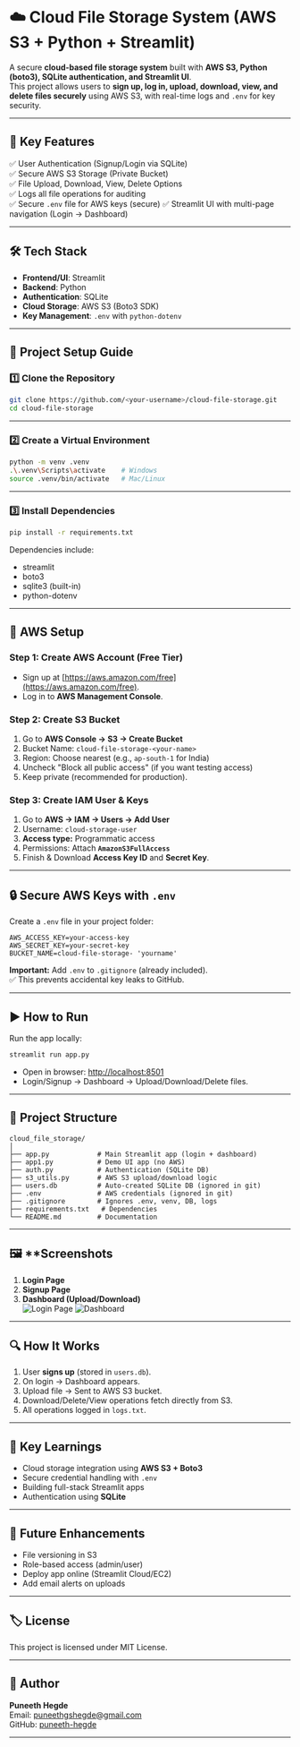 # ☁️ Cloud File Storage System (AWS S3 + Python + Streamlit)

A secure **cloud-based file storage system** built with **AWS S3, Python (boto3), SQLite authentication, and Streamlit UI**.  
This project allows users to **sign up, log in, upload, download, view, and delete files securely** using AWS S3, with real-time logs and `.env` for key security.

---

## 🔑 **Key Features**
✅ User Authentication (Signup/Login via SQLite)  
✅ Secure AWS S3 Storage (Private Bucket)  
✅ File Upload, Download, View, Delete Options  
✅ Logs all file operations for auditing  
✅ Secure `.env` file for AWS keys (secure) 
✅ Streamlit UI with multi-page navigation (Login → Dashboard)  

---

## 🛠️ **Tech Stack**
- **Frontend/UI**: Streamlit
- **Backend**: Python
- **Authentication**: SQLite
- **Cloud Storage**: AWS S3 (Boto3 SDK)
- **Key Management**: `.env` with `python-dotenv`

---

## 🚀 **Project Setup Guide**

### 1️⃣ **Clone the Repository**
```bash
git clone https://github.com/<your-username>/cloud-file-storage.git
cd cloud-file-storage
```

---

### 2️⃣ **Create a Virtual Environment**
```bash
python -m venv .venv
.\.venv\Scripts\activate    # Windows
source .venv/bin/activate   # Mac/Linux
```

---

### 3️⃣ **Install Dependencies**
```bash
pip install -r requirements.txt
```

Dependencies include:
- streamlit  
- boto3  
- sqlite3 (built-in)  
- python-dotenv  

---

## 🔧 **AWS Setup**

### Step 1: Create AWS Account (Free Tier)
- Sign up at [https://aws.amazon.com/free](https://aws.amazon.com/free).
- Log in to **AWS Management Console**.

### Step 2: Create S3 Bucket
1. Go to **AWS Console → S3 → Create Bucket**  
2. Bucket Name: `cloud-file-storage-<your-name>`  
3. Region: Choose nearest (e.g., `ap-south-1` for India)  
4. Uncheck "Block all public access" (if you want testing access)  
5. Keep private (recommended for production).  

### Step 3: Create IAM User & Keys
1. Go to **AWS → IAM → Users → Add User**
2. Username: `cloud-storage-user`
3. **Access type:** Programmatic access
4. Permissions: Attach **`AmazonS3FullAccess`**
5. Finish & Download **Access Key ID** and **Secret Key**.

---

## 🔒 **Secure AWS Keys with `.env`**
Create a `.env` file in your project folder:
```
AWS_ACCESS_KEY=your-access-key
AWS_SECRET_KEY=your-secret-key
BUCKET_NAME=cloud-file-storage- 'yourname'
```

**Important:** Add `.env` to `.gitignore` (already included).  
✅ This prevents accidental key leaks to GitHub.

---

## ▶️ **How to Run**
Run the app locally:
```bash
streamlit run app.py
```
- Open in browser: [http://localhost:8501](http://localhost:8501)  
- Login/Signup → Dashboard → Upload/Download/Delete files.

---

## 📂 **Project Structure**
```
cloud_file_storage/
│
├── app.py            # Main Streamlit app (login + dashboard)
├── app1.py           # Demo UI app (no AWS)
├── auth.py           # Authentication (SQLite DB)
├── s3_utils.py       # AWS S3 upload/download logic
├── users.db          # Auto-created SQLite DB (ignored in git)
├── .env              # AWS credentials (ignored in git)
├── .gitignore        # Ignores .env, venv, DB, logs
├── requirements.txt   # Dependencies
└── README.md         # Documentation
```

---

## 🖼️ **Screenshots 
1. **Login Page**  
2. **Signup Page**  
3. **Dashboard (Upload/Download)**  
![Login Page](https://raw.githubusercontent.com/puneeth-hegde/cloud-file-storage/image.png)
![Dashboard](https://raw.githubusercontent.com/puneeth-hegde/cloud-file-storage/image1.png)
---

## 🔍 **How It Works**
1. User **signs up** (stored in `users.db`).
2. On login → Dashboard appears.
3. Upload file → Sent to AWS S3 bucket.
4. Download/Delete/View operations fetch directly from S3.
5. All operations logged in `logs.txt`.


---

## 📌 **Key Learnings**
- Cloud storage integration using **AWS S3 + Boto3**
- Secure credential handling with `.env`
- Building full-stack Streamlit apps
- Authentication using **SQLite**

---

## 🔮 **Future Enhancements**
- File versioning in S3
- Role-based access (admin/user)
- Deploy app online (Streamlit Cloud/EC2)
- Add email alerts on uploads

---

## 🏷️ **License**
This project is licensed under MIT License.

---

## 👤 **Author**
**Puneeth Hegde**  
Email: puneethgshegde@gmail.com  
GitHub: [puneeth-hegde](https://github.com/puneeth-hegde)

---

